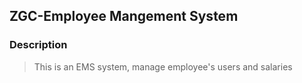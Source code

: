 ## ZGC-Employee Mangement System

### Description
> This is an EMS system, manage employee's users and salaries